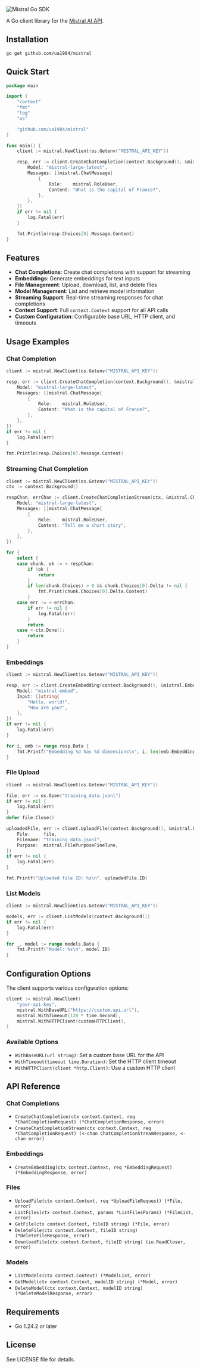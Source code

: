 ![Mistral Go SDK](https://github.com/user-attachments/assets/540539e7-a32b-4eae-a411-a0ecf2487718)

A Go client library for the [Mistral AI API](https://docs.mistral.ai/).

## Installation

```bash
go get github.com/ua1984/mistral
```

## Quick Start

```go
package main

import (
    "context"
    "fmt"
    "log"
    "os"

    "github.com/ua1984/mistral"
)

func main() {
    client := mistral.NewClient(os.Getenv("MISTRAL_API_KEY"))

    resp, err := client.CreateChatCompletion(context.Background(), &mistral.ChatCompletionRequest{
        Model: "mistral-large-latest",
        Messages: []mistral.ChatMessage{
            {
                Role:    mistral.RoleUser,
                Content: "What is the capital of France?",
            },
        },
    })
    if err != nil {
        log.Fatal(err)
    }

    fmt.Println(resp.Choices[0].Message.Content)
}
```

## Features

- **Chat Completions**: Create chat completions with support for streaming
- **Embeddings**: Generate embeddings for text inputs
- **File Management**: Upload, download, list, and delete files
- **Model Management**: List and retrieve model information
- **Streaming Support**: Real-time streaming responses for chat completions
- **Context Support**: Full `context.Context` support for all API calls
- **Custom Configuration**: Configurable base URL, HTTP client, and timeouts

## Usage Examples

### Chat Completion

```go
client := mistral.NewClient(os.Getenv("MISTRAL_API_KEY"))

resp, err := client.CreateChatCompletion(context.Background(), &mistral.ChatCompletionRequest{
    Model: "mistral-large-latest",
    Messages: []mistral.ChatMessage{
        {
            Role:    mistral.RoleUser,
            Content: "What is the capital of France?",
        },
    },
})
if err != nil {
    log.Fatal(err)
}

fmt.Println(resp.Choices[0].Message.Content)
```

### Streaming Chat Completion

```go
client := mistral.NewClient(os.Getenv("MISTRAL_API_KEY"))
ctx := context.Background()

respChan, errChan := client.CreateChatCompletionStream(ctx, &mistral.ChatCompletionRequest{
    Model: "mistral-large-latest",
    Messages: []mistral.ChatMessage{
        {
            Role:    mistral.RoleUser,
            Content: "Tell me a short story",
        },
    },
})

for {
    select {
    case chunk, ok := <-respChan:
        if !ok {
            return
        }
        if len(chunk.Choices) > 0 && chunk.Choices[0].Delta != nil {
            fmt.Print(chunk.Choices[0].Delta.Content)
        }
    case err := <-errChan:
        if err != nil {
            log.Fatal(err)
        }
        return
    case <-ctx.Done():
        return
    }
}
```

### Embeddings

```go
client := mistral.NewClient(os.Getenv("MISTRAL_API_KEY"))

resp, err := client.CreateEmbedding(context.Background(), &mistral.EmbeddingRequest{
    Model: "mistral-embed",
    Input: []string{
        "Hello, world!",
        "How are you?",
    },
})
if err != nil {
    log.Fatal(err)
}

for i, emb := range resp.Data {
    fmt.Printf("Embedding %d has %d dimensions\n", i, len(emb.Embedding))
}
```

### File Upload

```go
client := mistral.NewClient(os.Getenv("MISTRAL_API_KEY"))

file, err := os.Open("training_data.jsonl")
if err != nil {
    log.Fatal(err)
}
defer file.Close()

uploadedFile, err := client.UploadFile(context.Background(), &mistral.UploadFileRequest{
    File:     file,
    Filename: "training_data.jsonl",
    Purpose:  mistral.FilePurposeFineTune,
})
if err != nil {
    log.Fatal(err)
}

fmt.Printf("Uploaded file ID: %s\n", uploadedFile.ID)
```

### List Models

```go
client := mistral.NewClient(os.Getenv("MISTRAL_API_KEY"))

models, err := client.ListModels(context.Background())
if err != nil {
    log.Fatal(err)
}

for _, model := range models.Data {
    fmt.Printf("Model: %s\n", model.ID)
}
```

## Configuration Options

The client supports various configuration options:

```go
client := mistral.NewClient(
    "your-api-key",
    mistral.WithBaseURL("https://custom.api.url"),
    mistral.WithTimeout(120 * time.Second),
    mistral.WithHTTPClient(customHTTPClient),
)
```

### Available Options

- `WithBaseURL(url string)`: Set a custom base URL for the API
- `WithTimeout(timeout time.Duration)`: Set the HTTP client timeout
- `WithHTTPClient(client *http.Client)`: Use a custom HTTP client

## API Reference

### Chat Completions

- `CreateChatCompletion(ctx context.Context, req *ChatCompletionRequest) (*ChatCompletionResponse, error)`
- `CreateChatCompletionStream(ctx context.Context, req *ChatCompletionRequest) (<-chan ChatCompletionStreamResponse, <-chan error)`

### Embeddings

- `CreateEmbedding(ctx context.Context, req *EmbeddingRequest) (*EmbeddingResponse, error)`

### Files

- `UploadFile(ctx context.Context, req *UploadFileRequest) (*File, error)`
- `ListFiles(ctx context.Context, params *ListFilesParams) (*FileList, error)`
- `GetFile(ctx context.Context, fileID string) (*File, error)`
- `DeleteFile(ctx context.Context, fileID string) (*DeleteFileResponse, error)`
- `DownloadFile(ctx context.Context, fileID string) (io.ReadCloser, error)`

### Models

- `ListModels(ctx context.Context) (*ModelList, error)`
- `GetModel(ctx context.Context, modelID string) (*Model, error)`
- `DeleteModel(ctx context.Context, modelID string) (*DeleteModelResponse, error)`

## Requirements

- Go 1.24.2 or later

## License

See LICENSE file for details.
